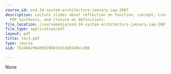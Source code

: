 ```yaml
---
course_id: esd-34-system-architecture-january-iap-2007
description: Lecture slides about reflection on function, concept, creativity, architecture,
  PDP Synthesis, and closure on definitions.
file_location: /coursemedia/esd-34-system-architecture-january-iap-2007/7524662968d58786033d33d0430ec298_lec3.pdf
file_type: application/pdf
layout: pdf
title: lec3.pdf
type: course
uid: 7524662968d58786033d33d0430ec298

---
```

None